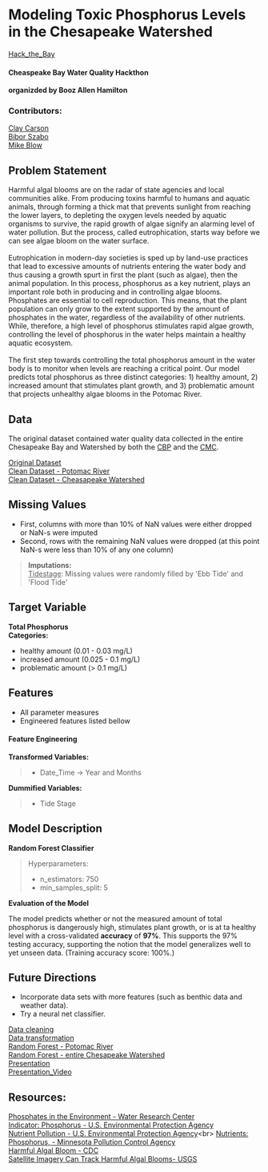 # Modeling Toxic Phosphorus Levels in the Chesapeake Watershed
[Hack_the_Bay](https://hack-the-bay.devpost.com/?ref_content=default&ref_feature=challenge&ref_medium=portfolio)
#### Cheaspeake Bay Water Quality Hackthon 
**organizded by Booz Allen Hamilton**

### Contributors:

[Clay Carson](clayton.pa.carson@gmail.com) <br>
[Bibor Szabo](szabo.bibor@gmail.com) <br>
[Mike Blow](michaelblow@gmail.com)

## Problem Statement

Harmful algal blooms are on the radar of state agencies and local communities alike. From producing toxins harmful to humans and aquatic animals, through forming a thick mat that prevents sunlight from reaching the lower layers, to depleting the oxygen levels needed by aquatic organisms to survive, the rapid growth of algae signify an alarming level of water pollution. But the process, called eutrophication, starts way before we can see algae bloom on the water surface.<br>
<br>
Eutrophication in modern-day societies is sped up by land-use practices that lead to excessive amounts of nutrients entering the water body and thus causing a growth spurt in first the plant (such as algae), then the animal population. In this process, phosphorus as a key nutrient, plays an important role both in producing and in controlling algae blooms. Phosphates are essential to cell reproduction. This means, that the plant population can only grow to the extent supported by the amount of phosphates in the water, regardless of the availability of other nutrients. While, therefore, a high level of phosphorus stimulates rapid algae growth, controlling the level of phosphorus in the water helps maintain a healthy aquatic ecosystem.
 <br>
<br>
The first step towards controlling the total phosphorus amount in the water body is to monitor when levels are reaching a critical point. Our model predicts total phosphorus as three distinct categories: 1) healthy amount, 2) increased amount that stimulates plant growth, and 3) problematic amount that projects unhealthy algae blooms in the Potomac River.


## Data
The original dataset contained water quality data collected in the entire Chesapeake Bay and Watershed by both the [CBP](https://www.chesapeakebay.net/) and the [CMC](https://www.chesapeakemonitoringcoop.org/). <br>


[Original Dataset](https://drive.google.com/file/d/12uoFlcn8pgeuxD2-seFak36KTvrFPKCt/view?usp=sharing)<br>
[Clean Dataset - Potomac River](./data/WQ_FINAL_with_Parameters.csv)<br>
[Clean Dataset - Cheasapeake Watershed]()

## Missing Values
- First, columns with more than 10% of NaN values were either dropped or NaN-s were imputed
- Second, rows with the remaining NaN values were dropped (at this point NaN-s were less than 10% of any one column)

> __Imputations:__<br>
><ins>Tidestage</ins>: Missing values were randomly filled by 'Ebb Tide' and 'Flood Tide'

## Target Variable 
**Total Phosphorus** <br>
__Categories:__ 
- healthy amount (0.01 - 0.03 mg/L)
- increased amount (0.025 - 0.1 mg/L)
- problematic amount (\> 0.1 mg/L)

## Features

- All parameter measures <br>
- Engineered features listed bellow<br>

#### Feature Engineering
__Transformed Variables:__
> - Date_Time -> Year and Months

__Dummified Variables:__
> - Tide Stage


## Model Description

__Random Forest Classifier__<br>
> Hyperparameters:
> - n_estimators: 750
> - min_samples_split: 5

__Evaluation of the Model__<br>

The model predicts whether or not the measured amount of total phosphorus is dangerously high, stimulates plant growth, or is at ta healthy level with a cross-validated __accuracy__ of __97%__. This supports the 97% testing accuracy, supporting the notion that the model generalizes well to yet unseen data. (Training accuracy score: 100%.) 

## Future Directions
- Incorporate data sets with more features (such as benthic data and weather data).
- Try a neural net classifier.

[Data cleaning](./01_WQ_Cleaning.ipynb)<br>
[Data transformation](./02_WQ_Transformation.ipynb)<br>
[Random Forest - Potomac River](./03_Model.ipynb)<br>
[Random Forest - entire Chesapeake Watershed](./03_Random_forest_Model.ipynb)<br>
[Presentation](https://docs.google.com/presentation/d/1VRkR6QItJFE4X_mQ_-9SEt9KG4hi2e0wdtYizV-QUO8/edit#slide=id.g98a1113318_0_268)<br>
[Presentation_Video](https://vimeo.com/458003934)


## Resources:
[Phosphates in the Environment - Water Research Center](https://water-research.net/index.php/phosphates)<br>
[Indicator: Phosphorus - U.S. Environmental Protection Agency](https://www.epa.gov/national-aquatic-resource-surveys/indicators-phosphorus)<br>
[Nutrient Pollution - U.S. Environmental Protection Agency](https://www.epa.gov/nutrientpollution/issue#:~:text=Nitrogen%20and%20phosphorus%20are%20nutrients,organisms%20that%20live%20in%20water.)<br>
[Nutrients: Phosphorus, - Minnesota Pollution Control Agency](https://www.pca.state.mn.us/sites/default/files/wq-iw3-22.pdf)<br>
[Harmful Algal Bloom - CDC](https://www.cdc.gov/habs/general.html)<br>
[Satellite Imagery Can Track Harmful Algal Blooms- USGS](https://www.usgs.gov/news/satellite-imagery-can-track-harmful-algal-blooms#:~:text=A%20joint%20collaboration%20between%20EPA,algal%20pigments%20in%20the%20water.)

